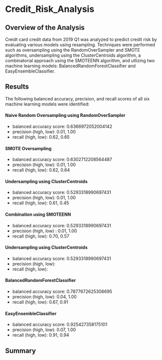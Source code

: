# Credit_Risk_Analysis

## Overview of the Analysis

Creidt card credit data from 2019 Q1 was analyzed to predict credit risk by evaluating various models using resampling. Techniques were performed such as oversampling  using the RandomOverSampler and SMOTE algorithms, undersampling using the ClusterCentroids algorithm, a combinatorial approach using the SMOTEENN algorithm, and utlizing two machine learning models: BalancedRandomForestClassifier and EasyEnsembleClassifier. 


## Results

The following balanced accuracy, precision, and recall scores of all six machine learning models were identified:
#### Naive Random Oversampling using RandomOverSampler
* balanced accuracy score: 0.6366972052004142
* precision (high, low): 0.01, 1.00 
* recall (high, low): 0.62, 0.65
#### SMOTE Oversampling 
* balanced accuracy score: 0.6302712208564487
* precision (high, low): 0.01, 1.00 
* recall (high, low): 0.62, 0.64
#### Undersampling using ClusterCentroids
* balanced accuracy score: 0.5293318990697431
* precision (high, low): 0.01, 1.00 
* recall (high, low): 0.61, 0.45           
#### Combination using SMOTEENN
* balanced accuracy score: 0.5293318990697431
* precision (high, low) : 0.01, 1.00
* recall (high, low): 0.70, 0.57
#### Undersampling using ClusterCentroids
* balanced accuracy score: 0.5293318990697431
* precision (high, low):
* recall (high, low):
#### BalancedRandomForestClassifier
* balanced accuracy score: 0.7877672625306695
* precision (high, low): 0.04, 1.00
* recall (high, low): 0.67, 0.91           
#### EasyEnsembleClassifier
* balanced accuracy score: 0.925427358175101
* precision (high, low): 0.07, 1.00
* recall (high, low): 0.91, 0.94
## Summary

